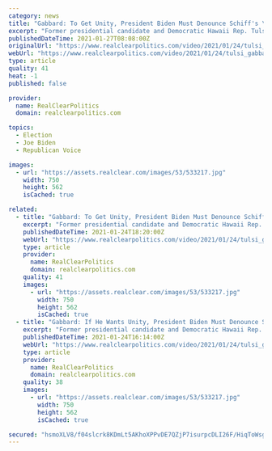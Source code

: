 ```yaml
---
category: news
title: "Gabbard: To Get Unity, President Biden Must Denounce Schiff's \"Domestic Terror\" Bill And Brennan's \"Insurgency\" Comment"
excerpt: "Former presidential candidate and Democratic Hawaii Rep. Tulsi Gabbard joined FNC's Brian Kilmeade on Friday evening to express her concerns about a new bill proposed by Rep. Adam Schiff seeking to expand the definition of domestic terrorism and to call on President Biden to denounce former CIA director John Brennan's comments about having to fight a pro-Trump 'insurgency."
publishedDateTime: 2021-01-27T08:08:00Z
originalUrl: "https://www.realclearpolitics.com/video/2021/01/24/tulsi_gabbard_if_he_wants_unity_president_biden_must_denounce_schiffs_domestic_terror_bill_and_brennans_comments_about_insurgency.html#!"
webUrl: "https://www.realclearpolitics.com/video/2021/01/24/tulsi_gabbard_if_he_wants_unity_president_biden_must_denounce_schiffs_domestic_terror_bill_and_brennans_comments_about_insurgency.html#!"
type: article
quality: 41
heat: -1
published: false

provider:
  name: RealClearPolitics
  domain: realclearpolitics.com

topics:
  - Election
  - Joe Biden
  - Republican Voice

images:
  - url: "https://assets.realclear.com/images/53/533217.jpg"
    width: 750
    height: 562
    isCached: true

related:
  - title: "Gabbard: To Get Unity, President Biden Must Denounce Schiff's \"Domestic Terror\" Bill And Brennan's \"Insurgency\" Comment"
    excerpt: "Former presidential candidate and Democratic Hawaii Rep. Tulsi Gabbard joined FNC's Brian Kilmeade on Friday evening to express her concerns about a new bill proposed by Rep. Adam Schiff seeking to expand the definition of domestic terrorism and to call on President Biden to denounce former CIA director John Brennan's comments about having to fight a pro-Trump 'insurgency."
    publishedDateTime: 2021-01-24T18:20:00Z
    webUrl: "https://www.realclearpolitics.com/video/2021/01/24/tulsi_gabbard_if_he_wants_unity_president_biden_must_denounce_schiffs_domestic_terror_bill_and_brennans_comments_about_insurgency.html"
    type: article
    provider:
      name: RealClearPolitics
      domain: realclearpolitics.com
    quality: 41
    images:
      - url: "https://assets.realclear.com/images/53/533217.jpg"
        width: 750
        height: 562
        isCached: true
  - title: "Gabbard: If He Wants Unity, President Biden Must Denounce Schiff's \"Domestic Terror\" Bill And Brennan's \"Insurgency\" Comment"
    excerpt: "Former presidential candidate and Democratic Hawaii Rep. Tulsi Gabbard joined FNC's Brian Kilmeade on Friday evening to express her concerns about a new bill proposed by Rep. Adam Schiff seeking to expand the definition of domestic terrorism and to call on President Biden to denounce former CIA director John Brennan's comments about having to fight a pro-Trump 'insurgency."
    publishedDateTime: 2021-01-24T16:14:00Z
    webUrl: "https://www.realclearpolitics.com/video/2021/01/24/tulsi_gabbard_if_he_wants_unity_president_biden_must_denounce_schiffs_domestic_terror_bill_and_brennans_comments_about_insurgency.html#!"
    type: article
    provider:
      name: RealClearPolitics
      domain: realclearpolitics.com
    quality: 38
    images:
      - url: "https://assets.realclear.com/images/53/533217.jpg"
        width: 750
        height: 562
        isCached: true

secured: "hsmoXLV8/f04slcrk8KDmLt5AKhoXPPvDE7QZjP7isurpcDLI26F/HiqToWsg8rUkck1gp+dXKqXlEK31qh+bOt7SLRfVIAm/d/pJZLetfFLB+I0zqbuHZiMY52XU/GZMLldQ/DBW/QAu95/exVlSzzmPEWjoMRyZ/C5djwCSedAHCfL2epsD+yKYxA3ugKqsvXrdQDDe6hOOxqTIm8sBvs5TaF/J5l++f21p4IZKAkg2WpTXCKuNnFbbRck3OwhVC/0XGZnTmDp0uon4OgUqlDkWGsD0nuVdZHtTRezLQ0YsTq6HpbNBSBPswFBopYSWcbrCCLo3QOCvZBO8m93LBY04VMsoMAfr7OznmGPm78=;yVMRjhgM+SbAX/KRXWaAbQ=="
---
```


